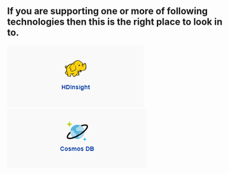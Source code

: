 ## If you are supporting one or more of following technologies then this is the right place to look in to.


[![HDInsight2.png](/.attachments/HDInsight2-f2d8f093-0cc0-4185-b96c-19df3bd28058.png)](https://dev.azure.com/Supportability/Big%20Data/_wiki/wikis/Big-Data.wiki?pagePath=%2FOpen%20Source%20POD%2FHDInsight&pageId=24064&wikiVersion=GBwikiMaster)![Cosmos-DB2.png](/.attachments/Cosmos-DB2-3ca987ad-69e4-47cf-8c85-b931a6d798a2.png) 



